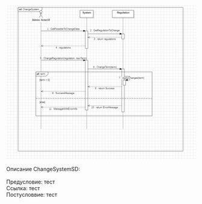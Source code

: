 


![](https://github.com/tenxdevelop/MigrationProject/blob/main/SequenceDiagramSource/ChangeSystemSD.png)


Описание ChangeSystemSD:<br><br>
<span>Предусловие:  тест</span>&emsp;<br>
<span>Ссылка:  тест</span>&emsp;<br>
<span>Постусловвие:  тест</span>&emsp;<br>
